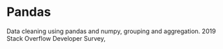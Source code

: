 # Pandas
Data cleaning using pandas and numpy, grouping and aggregation.
2019 Stack Overflow Developer Survey,
